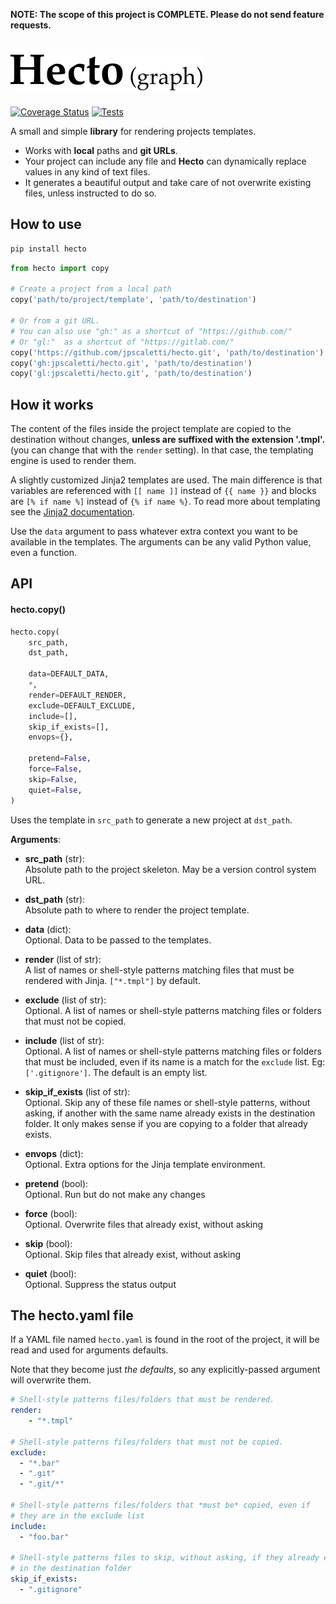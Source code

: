 **NOTE: The scope of this project is COMPLETE. Please do not send feature requests.**

# ![Hecto(graph)](https://github.com/jpscaletti/hecto/raw/master/hecto.png)

[![Coverage Status](https://coveralls.io/repos/github/jpscaletti/hecto/badge.svg?branch=master)](https://coveralls.io/github/jpscaletti/hecto?branch=master) [![Tests](https://travis-ci.org/jpscaletti/hecto.svg?branch=master)](https://travis-ci.org/jpscaletti/hecto/)

A small and simple **library** for rendering projects templates.

* Works with **local** paths and **git URLs**.
* Your project can include any file and **Hecto** can dynamically replace values in any kind of text files.
* It generates a beautiful output and take care of not overwrite existing files, unless instructed to do so.


## How to use

```bash
pip install hecto
```

```python
from hecto import copy

# Create a project from a local path
copy('path/to/project/template', 'path/to/destination')

# Or from a git URL.
# You can also use "gh:" as a shortcut of "https://github.com/"
# Or "gl:"  as a shortcut of "https://gitlab.com/"
copy('https://github.com/jpscaletti/hecto.git', 'path/to/destination')
copy('gh:jpscaletti/hecto.git', 'path/to/destination')
copy('gl:jpscaletti/hecto.git', 'path/to/destination')

```

## How it works

The content of the files inside the project template are copied to the destination
without changes, **unless are suffixed with the extension '.tmpl'.** (you can change
that with the `render` setting). In that case, the templating engine is used to
render them.

A slightly customized Jinja2 templates are used. The main difference is
that variables are referenced with ``[[ name ]]`` instead of
``{{ name }}`` and blocks are ``[% if name %]`` instead of
``{% if name %}``. To read more about templating see the [Jinja2
documentation](http://jinja.pocoo.org/docs>).

Use the `data` argument to pass whatever extra context you want to be available
in the templates. The arguments can be any valid Python value, even a
function.


## API

#### hecto.copy()

```python
hecto.copy(
    src_path,
    dst_path,

    data=DEFAULT_DATA,
    *,
    render=DEFAULT_RENDER,
    exclude=DEFAULT_EXCLUDE,
    include=[],
    skip_if_exists=[],
    envops={},

    pretend=False,
    force=False,
    skip=False,
    quiet=False,
)
```

Uses the template in `src_path` to generate a new project at `dst_path`.

**Arguments**:

- **src_path** (str):<br>
    Absolute path to the project skeleton. May be a version control system URL.

- **dst_path** (str):<br>
    Absolute path to where to render the project template.

- **data** (dict):<br>
    Optional. Data to be passed to the templates.

- **render** (list of str):<br>
    A list of names or shell-style patterns matching files that must be rendered
    with Jinja. `["*.tmpl"]` by default.

- **exclude** (list of str):<br>
    Optional. A list of names or shell-style patterns matching files or folders
    that must not be copied.

- **include** (list of str):<br>
    Optional. A list of names or shell-style patterns matching files or folders that must be included, even if its name is a match for the `exclude` list. Eg: `['.gitignore']`.
    The default is an empty list.

- **skip_if_exists** (list of str):<br>
    Optional. Skip any of these file names or shell-style patterns, without asking, if another with the same name already exists in the destination folder.
    It only makes sense if you are copying to a folder that already exists.

- **envops** (dict):<br>
    Optional. Extra options for the Jinja template environment.

- **pretend** (bool):<br>
    Optional. Run but do not make any changes

- **force** (bool):<br>
    Optional. Overwrite files that already exist, without asking

- **skip** (bool):<br>
    Optional. Skip files that already exist, without asking

- **quiet** (bool):<br>
    Optional. Suppress the status output


## The hecto.yaml file

If a YAML file named `hecto.yaml` is found in the root of the project, it will be read and used for arguments defaults.

Note that they become just _the defaults_, so any explicitly-passed argument will overwrite them.

```yaml
# Shell-style patterns files/folders that must be rendered.
render:
    - "*.tmpl"

# Shell-style patterns files/folders that must not be copied.
exclude:
  - "*.bar"
  - ".git"
  - ".git/*"

# Shell-style patterns files/folders that *must be* copied, even if
# they are in the exclude list
include:
  - "foo.bar"

# Shell-style patterns files to skip, without asking, if they already exists
# in the destination folder
skip_if_exists:
  - ".gitignore"

```
